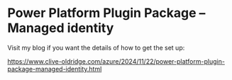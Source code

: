 # Power Platform Plugin Package – Managed identity

Visit my blog if you want the details of how to get the set up:

https://www.clive-oldridge.com/azure/2024/11/22/power-platform-plugin-package-managed-identity.html
